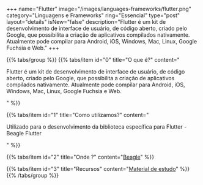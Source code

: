 +++
name="Flutter"
image="/images/languages-frameworks/flutter.png"
category="Linguagens e Frameworks"
ring="Essencial"
type="post"
layout="details"
isNew="false"
description="Flutter é um kit de desenvolvimento de interface de usuário, de código aberto, criado pelo Google, que possibilita a criação de aplicativos compilados nativamente. Atualmente pode compilar para Android, iOS, Windows, Mac, Linux, Google Fuchsia e Web."
+++

{{% tabs/group %}}
  {{% tabs/item id="0" title="O que é?" content="<p>Flutter é um kit de desenvolvimento de interface de usuário, de código aberto, criado pelo Google, que possibilita a criação de aplicativos compilados nativamente. Atualmente pode compilar para Android, iOS, Windows, Mac, Linux, Google Fuchsia e Web.</p>" %}}

  {{% tabs/item id="1" title="Como utilizamos?" content="<p>Utilizado para o desenvolvimento da biblioteca específica para Flutter - Beagle Flutter</p>" %}}

  {{% tabs/item id="2" title="Onde ?" content="<a href='https://usebeagle.io/' target='_blank'>Beagle</a>" %}}

  {{% tabs/item id="3" title="Recursos" content="<a href='https://flutter.dev/' target='_blank'>Material de estudo</a>" %}}
{{% /tabs/group %}}
